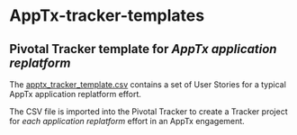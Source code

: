 # AppTx-tracker-templates

## Pivotal Tracker template for ***AppTx application replatform***

The [apptx_tracker_template.csv](https://github.com/pivotalservices/AppTx-tracker-template/blob/master/apptx_tracker_template.csv) contains a set of User Stories for a typical AppTx application replatform effort. 

The CSV file is imported into the Pivotal Tracker to create a Tracker project for _each application replatform_ effort in an AppTx engagement.
